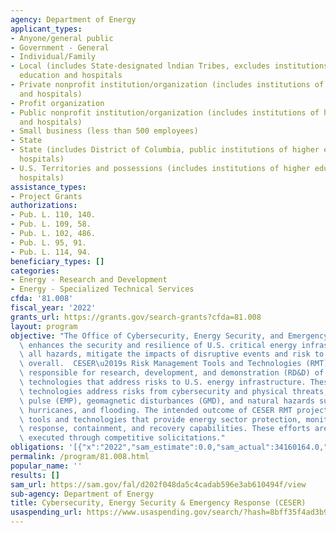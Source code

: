 ```yaml
---
agency: Department of Energy
applicant_types:
- Anyone/general public
- Government - General
- Individual/Family
- Local (includes State-designated lndian Tribes, excludes institutions of higher
  education and hospitals
- Private nonprofit institution/organization (includes institutions of higher education
  and hospitals)
- Profit organization
- Public nonprofit institution/organization (includes institutions of higher education
  and hospitals)
- Small business (less than 500 employees)
- State
- State (includes District of Columbia, public institutions of higher education and
  hospitals)
- U.S. Territories and possessions (includes institutions of higher education and
  hospitals)
assistance_types:
- Project Grants
authorizations:
- Pub. L. 110, 140.
- Pub. L. 109, 58.
- Pub. L. 102, 486.
- Pub. L. 95, 91.
- Pub. L. 114, 94.
beneficiary_types: []
categories:
- Energy - Research and Development
- Energy - Specialized Technical Services
cfda: '81.008'
fiscal_year: '2022'
grants_url: https://grants.gov/search-grants?cfda=81.008
layout: program
objective: "The Office of Cybersecurity, Energy Security, and Emergency Response (CESER)\
  \ enhances the security and resilience of U.S. critical energy infrastructure from\
  \ all hazards, mitigate the impacts of disruptive events and risk to the sector\
  \ overall.  CESER\u2019s Risk Management Tools and Technologies (RMT) division is\
  \ responsible for research, development, and demonstration (RD&D) of new tools and\
  \ technologies that address risks to U.S. energy infrastructure. These tools and\
  \ technologies address risks from cybersecurity and physical threats, electromagnetic\
  \ pulse (EMP), geomagnetic disturbances (GMD), and natural hazards such as wildfires,\
  \ hurricanes, and flooding. The intended outcome of CESER RMT projects is next generation\
  \ tools and technologies that provide energy sector protection, monitoring, detection,\
  \ response, containment, and recovery capabilities. These efforts are primarily\
  \ executed through competitive solicitations."
obligations: '[{"x":"2022","sam_estimate":0.0,"sam_actual":34160164.0,"usa_spending_actual":34651975.0},{"x":"2023","sam_estimate":21000000.0,"sam_actual":0.0,"usa_spending_actual":20186724.29},{"x":"2024","sam_estimate":93400000.0,"sam_actual":0.0,"usa_spending_actual":500000.0}]'
permalink: /program/81.008.html
popular_name: ''
results: []
sam_url: https://sam.gov/fal/d202f048da5c4cadab596e3ab610494f/view
sub-agency: Department of Energy
title: Cybersecurity, Energy Security & Emergency Response (CESER)
usaspending_url: https://www.usaspending.gov/search/?hash=8bff35f4ad3b9a6508ec4ef06ce75ef4
---
```

